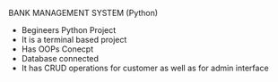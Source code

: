 BANK MANAGEMENT SYSTEM (Python)

- Begineers Python Project
- It is a terminal based project
- Has OOPs Conecpt
- Database connected
- It has CRUD operations for customer as well as for admin interface
